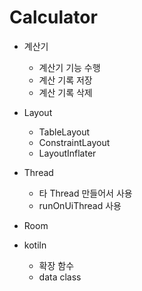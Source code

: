 # Calculator
* 계산기
  * 계산기 기능 수행
  * 계산 기록 저장
  * 계산 기록 삭제  
* Layout
  * TableLayout
  * ConstraintLayout
  * LayoutInflater
    
* Thread
  * 타 Thread 만들어서 사용
  * runOnUiThread 사용
    
* Room

* kotiln
  * 확장 함수
  * data class
  
